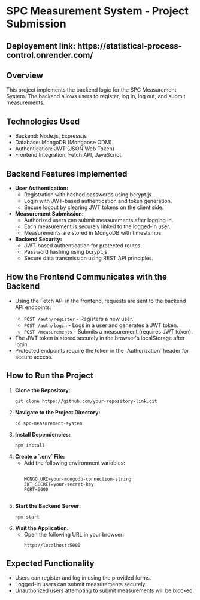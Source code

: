 <h1>SPC Measurement System - Project Submission</h1>
<h2>Deployement link: https://statistical-process-control.onrender.com/</h2>

<h2>Overview</h2>
<p>
  This project implements the backend logic for the SPC Measurement System. The backend allows users to register, log in, log out, and submit measurements.
</p>

<h2>Technologies Used</h2>
<ul>
  <li>Backend: Node.js, Express.js</li>
  <li>Database: MongoDB (Mongoose ODM)</li>
  <li>Authentication: JWT (JSON Web Token)</li>
  <li>Frontend Integration: Fetch API, JavaScript</li>
</ul>

<h2>Backend Features Implemented</h2>
<ul>
  <li><strong>User Authentication:</strong>
    <ul>
      <li>Registration with hashed passwords using bcrypt.js.</li>
      <li>Login with JWT-based authentication and token generation.</li>
      <li>Secure logout by clearing JWT tokens on the client side.</li>
    </ul>
  </li>

  <li><strong>Measurement Submission:</strong>
    <ul>
      <li>Authorized users can submit measurements after logging in.</li>
      <li>Each measurement is securely linked to the logged-in user.</li>
      <li>Measurements are stored in MongoDB with timestamps.</li>
    </ul>
  </li>

  <li><strong>Backend Security:</strong>
    <ul>
      <li>JWT-based authentication for protected routes.</li>
      <li>Password hashing using bcrypt.js.</li>
      <li>Secure data transmission using REST API principles.</li>
    </ul>
  </li>
</ul>

<h2>How the Frontend Communicates with the Backend</h2>
<ul>
  <li>Using the Fetch API in the frontend, requests are sent to the backend API endpoints:</li>
  <ul>
    <li><code>POST /auth/register</code> - Registers a new user.</li>
    <li><code>POST /auth/login</code> - Logs in a user and generates a JWT token.</li>
    <li><code>POST /measurements</code> - Submits a measurement (requires JWT token).</li>
  </ul>
  <li>The JWT token is stored securely in the browser's localStorage after login.</li>
  <li>Protected endpoints require the token in the `Authorization` header for secure access.</li>
</ul>

<h2>How to Run the Project</h2>
<ol>
  <li><strong>Clone the Repository:</strong>
    <pre><code>git clone https://github.com/your-repository-link.git</code></pre>
  </li>

  <li><strong>Navigate to the Project Directory:</strong>
    <pre><code>cd spc-measurement-system</code></pre>
  </li>

  <li><strong>Install Dependencies:</strong>
    <pre><code>npm install</code></pre>
  </li>

  <li><strong>Create a `.env` File:</strong>
    <ul>
      <li>Add the following environment variables:</li>
      <pre><code>
MONGO_URI=your-mongodb-connection-string
JWT_SECRET=your-secret-key
PORT=5000
      </code></pre>
    </ul>
  </li>

  <li><strong>Start the Backend Server:</strong>
    <pre><code>npm start</code></pre>
  </li>

  <li><strong>Visit the Application:</strong>
    <ul>
      <li>Open the following URL in your browser:</li>
      <pre><code>http://localhost:5000</code></pre>
    </ul>
  </li>
</ol>

<h2>Expected Functionality</h2>
<ul>
  <li>Users can register and log in using the provided forms.</li>
  <li>Logged-in users can submit measurements securely.</li>
  <li>Unauthorized users attempting to submit measurements will be blocked.</li>
</ul>


